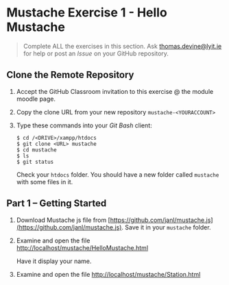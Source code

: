 # Mustache Exercise 1 - Hello Mustache
		
> Complete ALL the exercises in this section. Ask thomas.devine@lyit.ie for help or post an *Issue* on your GitHub repository.

## Clone the Remote Repository

1.	Accept the GitHub Classroom invitation to this exercise @ the module moodle page.

1.	Copy the clone URL from your new repository ``mustache-<YOURACCOUNT>``

1.	Type these commands into your *Git Bash* client:

	```
	$ cd /<DRIVE>/xampp/htdocs   
	$ git clone <URL> mustache
	$ cd mustache
	$ ls
	$ git status

	```

	Check your ``htdocs`` folder.  You should have a new folder called ``mustache`` with some files in it.

## Part 1 – Getting Started

1.	Download Mustache js file from [https://github.com/janl/mustache.js](https://github.com/janl/mustache.js).  Save it in your ``mustache`` folder.

1.  Examine and open the file [http://localhost/mustache/HelloMustache.html](http://localhost/mustache/HelloMustache.html)

	Have it display your name.

1.  Examine and open the file [http://localhost/mustache/Station.html](http://localhost/mustache/Station.html)